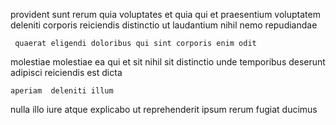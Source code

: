 <!--
title: Devolved maximized contingency
author: Meaghan
date: 2014-06-02-0152
link: 2014-06-02-0152-devolved-maximized-contingency
tags: [Backbone,canvas,hacks,JQuery]
-->

provident sunt rerum  quia
voluptates et  quia qui et praesentium 
voluptatem deleniti corporis
reiciendis distinctio ut
laudantium nihil nemo repudiandae
 	 quaerat eligendi doloribus qui sint corporis enim odit
molestiae  molestiae  ea qui et
sit nihil sit 
distinctio   unde temporibus deserunt adipisci reiciendis
 est dicta
 	aperiam  deleniti illum
 nulla  illo iure atque  explicabo
ut reprehenderit ipsum rerum fugiat ducimus